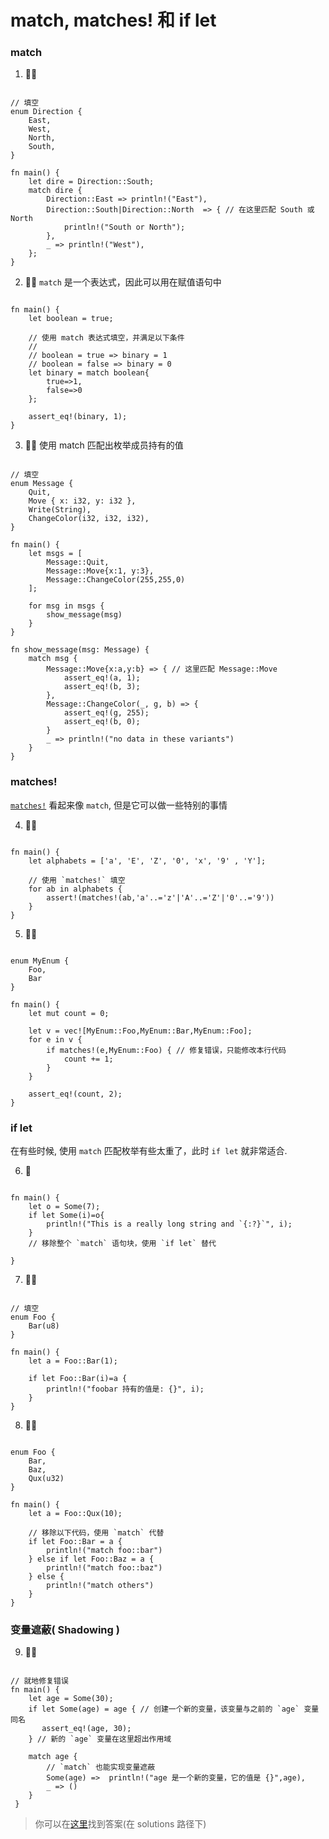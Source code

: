 # match, matches! 和 if let

### match
1. 🌟🌟
```rust,editable

// 填空
enum Direction {
    East,
    West,
    North,
    South,
}

fn main() {
    let dire = Direction::South;
    match dire {
        Direction::East => println!("East"),
        Direction::South|Direction::North  => { // 在这里匹配 South 或 North
            println!("South or North");
        },
        _ => println!("West"),
    };
}
```

2. 🌟🌟 `match` 是一个表达式，因此可以用在赋值语句中
```rust,editable

fn main() {
    let boolean = true;

    // 使用 match 表达式填空，并满足以下条件
    //
    // boolean = true => binary = 1
    // boolean = false => binary = 0
    let binary = match boolean{
        true=>1,
        false=>0
    };

    assert_eq!(binary, 1);
}
```

3. 🌟🌟 使用 match 匹配出枚举成员持有的值
```rust,editable

// 填空
enum Message {
    Quit,
    Move { x: i32, y: i32 },
    Write(String),
    ChangeColor(i32, i32, i32),
}

fn main() {
    let msgs = [
        Message::Quit,
        Message::Move{x:1, y:3},
        Message::ChangeColor(255,255,0)
    ];

    for msg in msgs {
        show_message(msg)
    }
} 

fn show_message(msg: Message) {
    match msg {
        Message::Move{x:a,y:b} => { // 这里匹配 Message::Move
            assert_eq!(a, 1);
            assert_eq!(b, 3);
        },
        Message::ChangeColor(_, g, b) => {
            assert_eq!(g, 255);
            assert_eq!(b, 0);
        }
        _ => println!("no data in these variants")
    }
}
```

### matches!
[`matches!`](https://doc.rust-lang.org/stable/core/macro.matches.html) 看起来像 `match`, 但是它可以做一些特别的事情

4. 🌟🌟
```rust,editable

fn main() {
    let alphabets = ['a', 'E', 'Z', '0', 'x', '9' , 'Y'];

    // 使用 `matches!` 填空
    for ab in alphabets {
        assert!(matches!(ab,'a'..='z'|'A'..='Z'|'0'..='9'))
    }
} 
```

5. 🌟🌟
```rust,editable

enum MyEnum {
    Foo,
    Bar
}

fn main() {
    let mut count = 0;

    let v = vec![MyEnum::Foo,MyEnum::Bar,MyEnum::Foo];
    for e in v {
        if matches!(e,MyEnum::Foo) { // 修复错误，只能修改本行代码
            count += 1;
        }
    }

    assert_eq!(count, 2);
}
```

### if let
在有些时候, 使用 `match` 匹配枚举有些太重了，此时 `if let` 就非常适合.

6. 🌟 
```rust,editable

fn main() {
    let o = Some(7);
    if let Some(i)=o{
        println!("This is a really long string and `{:?}`", i);
    }
    // 移除整个 `match` 语句块，使用 `if let` 替代
    
}
```

7. 🌟🌟
```rust,editable

// 填空
enum Foo {
    Bar(u8)
}

fn main() {
    let a = Foo::Bar(1);

    if let Foo::Bar(i)=a {
        println!("foobar 持有的值是: {}", i);
    }
}
```

8. 🌟🌟
```rust,editable

enum Foo {
    Bar,
    Baz,
    Qux(u32)
}

fn main() {
    let a = Foo::Qux(10);

    // 移除以下代码，使用 `match` 代替
    if let Foo::Bar = a {
        println!("match foo::bar")
    } else if let Foo::Baz = a {
        println!("match foo::baz")
    } else {
        println!("match others")
    }
}
```

### 变量遮蔽( Shadowing )
9. 🌟🌟
```rust,editable

// 就地修复错误
fn main() {
    let age = Some(30);
    if let Some(age) = age { // 创建一个新的变量，该变量与之前的 `age` 变量同名
       assert_eq!(age, 30);
    } // 新的 `age` 变量在这里超出作用域
    
    match age {
        // `match` 也能实现变量遮蔽
        Some(age) =>  println!("age 是一个新的变量，它的值是 {}",age),
        _ => ()
    }
 }
```

> 你可以在[这里](https://github.com/sunface/rust-by-practice/blob/master/solutions/pattern-match/match.md)找到答案(在 solutions 路径下) 